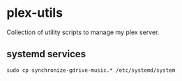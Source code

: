 # plex-utils

Collection of utility scripts to manage my plex server.

## systemd services

```
sudo cp synchronize-gdrive-music.* /etc/systemd/system

```
